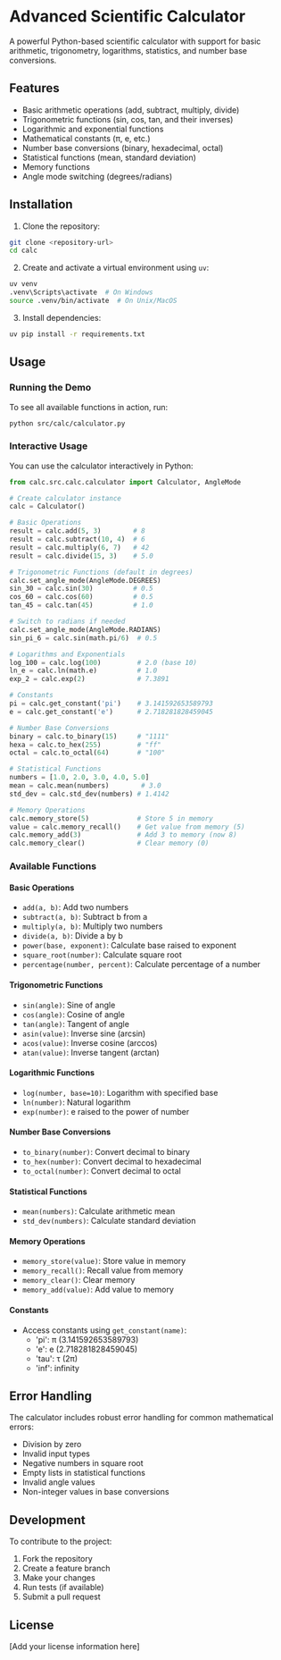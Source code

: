 # Advanced Scientific Calculator

A powerful Python-based scientific calculator with support for basic arithmetic, trigonometry, logarithms, statistics, and number base conversions.

## Features

- Basic arithmetic operations (add, subtract, multiply, divide)
- Trigonometric functions (sin, cos, tan, and their inverses)
- Logarithmic and exponential functions
- Mathematical constants (π, e, etc.)
- Number base conversions (binary, hexadecimal, octal)
- Statistical functions (mean, standard deviation)
- Memory functions
- Angle mode switching (degrees/radians)

## Installation

1. Clone the repository:
```bash
git clone <repository-url>
cd calc
```

2. Create and activate a virtual environment using `uv`:
```bash
uv venv
.venv\Scripts\activate  # On Windows
source .venv/bin/activate  # On Unix/MacOS
```

3. Install dependencies:
```bash
uv pip install -r requirements.txt
```

## Usage

### Running the Demo

To see all available functions in action, run:
```bash
python src/calc/calculator.py
```

### Interactive Usage

You can use the calculator interactively in Python:

```python
from calc.src.calc.calculator import Calculator, AngleMode

# Create calculator instance
calc = Calculator()

# Basic Operations
result = calc.add(5, 3)        # 8
result = calc.subtract(10, 4)  # 6
result = calc.multiply(6, 7)   # 42
result = calc.divide(15, 3)    # 5.0

# Trigonometric Functions (default in degrees)
calc.set_angle_mode(AngleMode.DEGREES)
sin_30 = calc.sin(30)          # 0.5
cos_60 = calc.cos(60)          # 0.5
tan_45 = calc.tan(45)          # 1.0

# Switch to radians if needed
calc.set_angle_mode(AngleMode.RADIANS)
sin_pi_6 = calc.sin(math.pi/6)  # 0.5

# Logarithms and Exponentials
log_100 = calc.log(100)         # 2.0 (base 10)
ln_e = calc.ln(math.e)          # 1.0
exp_2 = calc.exp(2)             # 7.3891

# Constants
pi = calc.get_constant('pi')    # 3.141592653589793
e = calc.get_constant('e')      # 2.718281828459045

# Number Base Conversions
binary = calc.to_binary(15)     # "1111"
hexa = calc.to_hex(255)         # "ff"
octal = calc.to_octal(64)       # "100"

# Statistical Functions
numbers = [1.0, 2.0, 3.0, 4.0, 5.0]
mean = calc.mean(numbers)        # 3.0
std_dev = calc.std_dev(numbers) # 1.4142

# Memory Operations
calc.memory_store(5)            # Store 5 in memory
value = calc.memory_recall()    # Get value from memory (5)
calc.memory_add(3)              # Add 3 to memory (now 8)
calc.memory_clear()             # Clear memory (0)
```

### Available Functions

#### Basic Operations
- `add(a, b)`: Add two numbers
- `subtract(a, b)`: Subtract b from a
- `multiply(a, b)`: Multiply two numbers
- `divide(a, b)`: Divide a by b
- `power(base, exponent)`: Calculate base raised to exponent
- `square_root(number)`: Calculate square root
- `percentage(number, percent)`: Calculate percentage of a number

#### Trigonometric Functions
- `sin(angle)`: Sine of angle
- `cos(angle)`: Cosine of angle
- `tan(angle)`: Tangent of angle
- `asin(value)`: Inverse sine (arcsin)
- `acos(value)`: Inverse cosine (arccos)
- `atan(value)`: Inverse tangent (arctan)

#### Logarithmic Functions
- `log(number, base=10)`: Logarithm with specified base
- `ln(number)`: Natural logarithm
- `exp(number)`: e raised to the power of number

#### Number Base Conversions
- `to_binary(number)`: Convert decimal to binary
- `to_hex(number)`: Convert decimal to hexadecimal
- `to_octal(number)`: Convert decimal to octal

#### Statistical Functions
- `mean(numbers)`: Calculate arithmetic mean
- `std_dev(numbers)`: Calculate standard deviation

#### Memory Operations
- `memory_store(value)`: Store value in memory
- `memory_recall()`: Recall value from memory
- `memory_clear()`: Clear memory
- `memory_add(value)`: Add value to memory

#### Constants
- Access constants using `get_constant(name)`:
  - 'pi': π (3.141592653589793)
  - 'e': e (2.718281828459045)
  - 'tau': τ (2π)
  - 'inf': infinity

## Error Handling

The calculator includes robust error handling for common mathematical errors:
- Division by zero
- Invalid input types
- Negative numbers in square root
- Empty lists in statistical functions
- Invalid angle values
- Non-integer values in base conversions

## Development

To contribute to the project:

1. Fork the repository
2. Create a feature branch
3. Make your changes
4. Run tests (if available)
5. Submit a pull request

## License

[Add your license information here]
